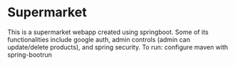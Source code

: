 # Supermarket
This is a supermarket webapp created using springboot.
Some of its functionalities include google auth, admin controls (admin can update/delete products), and spring security.
To run: configure maven with spring-bootrun
